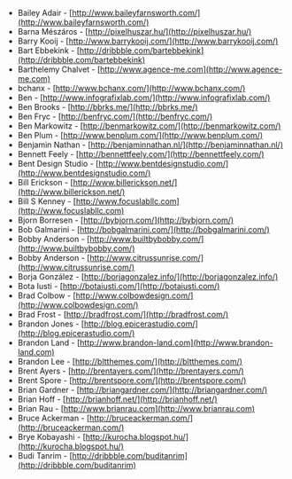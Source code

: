  * Bailey Adair - [http://www.baileyfarnsworth.com/](http://www.baileyfarnsworth.com/)
 * Barna Mészáros - [http://pixelhuszar.hu/](http://pixelhuszar.hu/)
 * Barry Kooij - [http://www.barrykooij.com/](http://www.barrykooij.com/)
 * Bart Ebbekink - [http://dribbble.com/bartebbekink](http://dribbble.com/bartebbekink)
 * Barthelemy Chalvet - [http://www.agence-me.com](http://www.agence-me.com)
 * bchanx - [http://www.bchanx.com/](http://www.bchanx.com/)
 * Ben - [http://www.infografixlab.com/](http://www.infografixlab.com/)
 * Ben Brooks - [http://bbrks.me/](http://bbrks.me/)
 * Ben Fryc - [http://benfryc.com/](http://benfryc.com/)
 * Ben Markowitz - [http://benmarkowitz.com/](http://benmarkowitz.com/)
 * Ben Plum - [http://www.benplum.com/](http://www.benplum.com/)
 * Benjamin Nathan - [http://benjaminnathan.nl/](http://benjaminnathan.nl/)
 * Bennett Feely - [http://bennettfeely.com/](http://bennettfeely.com/)
 * Bent Design Studio - [http://www.bentdesignstudio.com/](http://www.bentdesignstudio.com/)
 * Bill Erickson - [http://www.billerickson.net/](http://www.billerickson.net/)
 * Bill S Kenney - [http://www.focuslabllc.com](http://www.focuslabllc.com)
 * Bjorn Borresen - [http://bybjorn.com/](http://bybjorn.com/)
 * Bob Galmarini - [http://bobgalmarini.com/](http://bobgalmarini.com/)
 * Bobby Anderson - [http://www.builtbybobby.com/](http://www.builtbybobby.com/)
 * Bobby Anderson - [http://www.citrussunrise.com/](http://www.citrussunrise.com/)
 * Borja González - [http://borjagonzalez.info/](http://borjagonzalez.info/)
 * Bota Iusti - [http://botaiusti.com/](http://botaiusti.com/)
 * Brad Colbow - [http://www.colbowdesign.com/](http://www.colbowdesign.com/)
 * Brad Frost - [http://bradfrost.com/](http://bradfrost.com/)
 * Brandon Jones - [http://blog.epicerastudio.com/](http://blog.epicerastudio.com/)
 * Brandon Land - [http://www.brandon-land.com](http://www.brandon-land.com)
 * Brandon Lee - [http://bltthemes.com/](http://bltthemes.com/)
 * Brent Ayers - [http://brentayers.com/](http://brentayers.com/)
 * Brent Spore - [http://brentspore.com/](http://brentspore.com/)
 * Brian Gardner - [http://briangardner.com/](http://briangardner.com/)
 * Brian Hoff - [http://brianhoff.net/](http://brianhoff.net/)
 * Brian Rau - [http://www.brianrau.com](http://www.brianrau.com)
 * Bruce Ackerman - [http://bruceackerman.com/](http://bruceackerman.com/)
 * Brye Kobayashi - [http://kurocha.blogspot.hu/](http://kurocha.blogspot.hu/)
 * Budi Tanrim - [http://dribbble.com/buditanrim](http://dribbble.com/buditanrim)